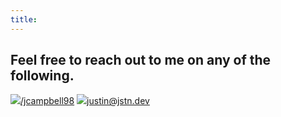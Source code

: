 ```yaml
---
title:
---
```



## Feel free to reach out to me on any of the following.

<link rel="stylesheet" type="text/css" href="/css/links.css" />
<div class="wrapperDiv">
    <div class="contactLinks">
        <a href="https://www.linkedin.com/in/jcampbell98/" target="_blank"><img src="/icons/linkedin.svg">/jcampbell98</a>
        <a href="mailto:justin@jstn.dev" target="_blank"><img src="/icons/mail.svg">justin@jstn.dev</a>
    </div>
</div>